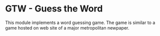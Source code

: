 # GTW - Guess the Word

This module implements a word guessing game. The game is similar
to a game hosted on web site of a major metropolitan newpaper.

